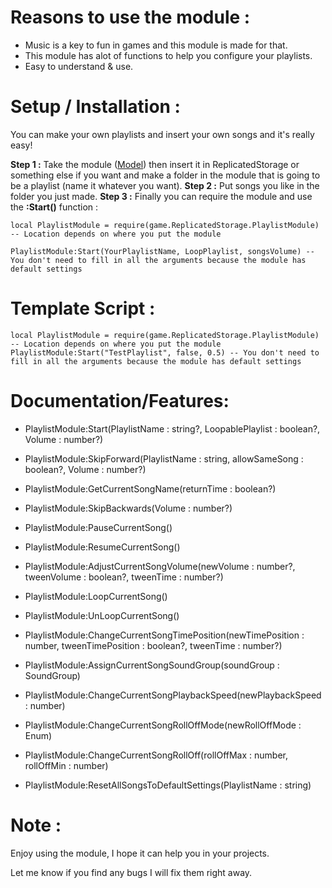 # **Reasons to use the module :**

- Music is a key to fun in games and this module is made for that.
- This module has alot of functions to help you configure your playlists.
- Easy to understand & use.

# **Setup / Installation :**

You can make your own playlists and insert your own songs and it's really easy!

**Step 1 :** Take the module ([Model](https://www.roblox.com/library/12706488843/v1-0-0-Playlist-Module)) then insert it in ReplicatedStorage or something else if you want and make a folder in the module that is going to be a playlist (name it whatever you want).
**Step 2 :** Put songs you like in the folder you just made.
**Step 3 :** Finally you can require the module and use the **:Start()** function :
	
```
local PlaylistModule = require(game.ReplicatedStorage.PlaylistModule) -- Location depends on where you put the module

PlaylistModule:Start(YourPlaylistName, LoopPlaylist, songsVolume) -- You don't need to fill in all the arguments because the module has default settings
```
 # **Template Script :**

```
local PlaylistModule = require(game.ReplicatedStorage.PlaylistModule) -- Location depends on where you put the module
PlaylistModule:Start("TestPlaylist", false, 0.5) -- You don't need to fill in all the arguments because the module has default settings
```


# **Documentation/Features:**

- PlaylistModule:Start(PlaylistName : string?, LoopablePlaylist : boolean?, Volume : number?)

- PlaylistModule:SkipForward(PlaylistName : string, allowSameSong : boolean?, Volume : number?)

- PlaylistModule:GetCurrentSongName(returnTime : boolean?)

- PlaylistModule:SkipBackwards(Volume : number?)

- PlaylistModule:PauseCurrentSong()

- PlaylistModule:ResumeCurrentSong()

- PlaylistModule:AdjustCurrentSongVolume(newVolume : number?, tweenVolume : boolean?, tweenTime : number?)

- PlaylistModule:LoopCurrentSong()

- PlaylistModule:UnLoopCurrentSong()

- PlaylistModule:ChangeCurrentSongTimePosition(newTimePosition : number, tweenTimePosition : boolean?, tweenTime : number?)

- PlaylistModule:AssignCurrentSongSoundGroup(soundGroup : SoundGroup)

- PlaylistModule:ChangeCurrentSongPlaybackSpeed(newPlaybackSpeed : number)	

- PlaylistModule:ChangeCurrentSongRollOffMode(newRollOffMode : Enum)

- PlaylistModule:ChangeCurrentSongRollOff(rollOffMax : number, rollOffMin : number)

- PlaylistModule:ResetAllSongsToDefaultSettings(PlaylistName : string)

# **Note :**

Enjoy using the module, I hope it can help you in your projects.

Let me know if you find any bugs I will fix them right away.

